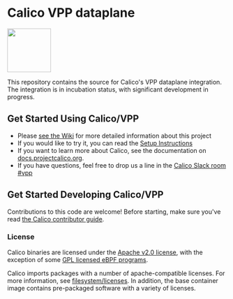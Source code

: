 # Calico VPP dataplane
<img src="http://docs.projectcalico.org/images/felix.png" width="100" height="100">

This repository contains the source for Calico's VPP dataplane integration. The integration is in incubation status, with significant development in progress.

## Get Started Using Calico/VPP

* Please [see the Wiki](https://github.com/projectcalico/vpp-dataplane/wiki) for more detailed information about this project
* If you would like to try it, you can read the [Setup Instructions](https://github.com/projectcalico/vpp-dataplane/wiki/Getting-started)
* If you want to learn more about Calico, see the documentation on [docs.projectcalico.org](https://docs.projectcalico.org).
* If you have questions, feel free to drop us a line in the [Calico Slack room #vpp](https://calicousers.slack.com/archives/C017220EXU1)

## Get Started Developing Calico/VPP

Contributions to this code are welcome! Before starting, make sure you've read [the Calico contributor guide][contrib].

### License

Calico binaries are licensed under the [Apache v2.0 license](LICENSE), with the exception of some [GPL licensed eBPF programs](https://github.com/projectcalico/felix/tree/master/bpf-gpl).

Calico imports packages with a number of apache-compatible licenses. For more information, see [filesystem/licenses](./filesystem/licenses). In addition, the base container image contains
pre-packaged software with a variety of licenses.


[contrib]: https://github.com/projectcalico/calico/blob/master/CONTRIBUTING_CODE.md

